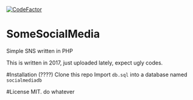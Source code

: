 [![CodeFactor](https://www.codefactor.io/repository/github/0x4kgi/somesocialmedia/badge/master)](https://www.codefactor.io/repository/github/0x4kgi/somesocialmedia/overview/master)

# SomeSocialMedia
Simple SNS written in PHP

This is written in 2017, just uploaded lately, expect ugly codes.

#Installation (????)
Clone this repo
Import `db.sql` into a database named `socialmediadb`

#License
MIT. do whatever
